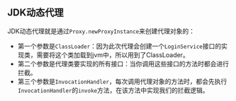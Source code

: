 ## JDK动态代理
JDK动态代理就是通过`Proxy.newProxyInstance`来创建代理对象的：

* 第一个参数是`ClassLoader`：因为此次代理会创建一个`LoginService`接口的实现类，需要将这个类加载到jvm中，所以用到了ClassLoader。
* 第二个参数是代理类要实现的所有接口：当你调用这些接口的方法时都会进行拦截。
* 第三个参数是`InvocationHandler`，每次调用代理对象的方法时，都会先执行`InvocationHandler`的`invoke`方法，在该方法中实现我们的拦截逻辑。
